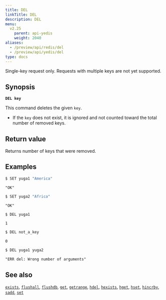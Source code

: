 ```yaml
---
title: DEL
linkTitle: DEL
description: DEL
menu:
  v2.25
    parent: api-yedis
    weight: 2040
aliases:
  - /preview/api/redis/del
  - /preview/api/yedis/del
type: docs
---
```


Single-key request only. Requests with multiple keys are not yet supported.

## Synopsis

**`DEL key`**

This command deletes the given `key`.

- If the `key` does not exist, it is ignored and not counted toward the total number of removed keys.

## Return value

Returns number of keys that were removed.

## Examples

```sh
$ SET yuga1 "America"
```

```
"OK"
```

```sh
$ SET yuga2 "Africa"
```

```
"OK"
```

```sh
$ DEL yuga1
```

```
1
```

```sh
$ DEL not_a_key
```

```
0
```

```sh
$ DEL yuga1 yuga2
```

```
"ERR del: Wrong number of arguments"
```

## See also

[`exists`](../exists/), [`flushall`](../flushall/), [`flushdb`](../flushdb/), [`get`](../get/), [`getrange`](../getrange/), [`hdel`](../hdel/), [`hexists`](../hexists/), [`hget`](../hget/), [`hset`](../hset/), [`hincrby`](../hincrby/), [`sadd`](../sadd/), [`set`](../set/)

